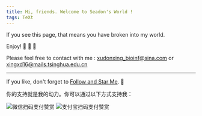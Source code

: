 ```yaml
---
title: Hi, friends. Welcome to Seadon's World !
tags: TeXt
---
```


If you see this page, that means you have broken into my world. 

Enjoy! :ghost: :ghost: :ghost:

Please feel free to contact with me : <xudonxing_bioinf@sina.com> or <xingxd16@mails.tsinghua.edu.cn>

<!--more-->

---

If you like, don't forget to [Follow and Star Me](https://github.com/SeadonXing?tab=stars). :star2:

你的支持就是我的动力。你可以通过以下方式支持我：

![微信扫码支付赞赏](https://github.com/SeadonXing/SeadonXing.github.io/blob/master/docs/assets/images/cover1.jpg) ![支付宝扫码支付赞赏](https://cloud.tsinghua.edu.cn/f/ba13a434e9b8451e9685/)
